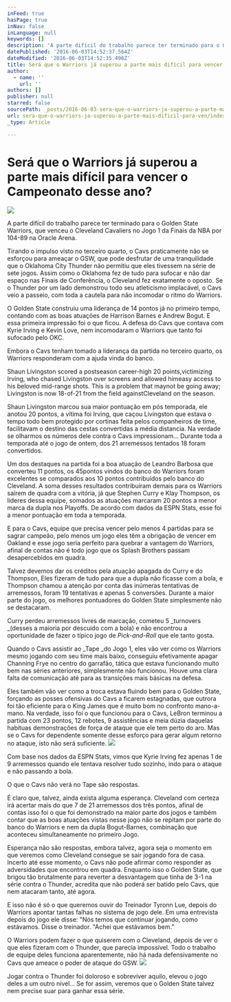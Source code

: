 ```yaml
---
inFeed: true
hasPage: true
inNav: false
inLanguage: null
keywords: []
description: 'A parte difícil do trabalho parece ter terminado para o Golden State Warriors, que venceu o Cleveland Cavaliers no Jogo 1 da Finais da NBA por 104-89 na Oracle Arena.'
datePublished: '2016-06-03T14:52:37.564Z'
dateModified: '2016-06-03T14:52:35.496Z'
title: Será que o Warriors já superou a parte mais difícil para vencer o Campeonato desse ano?
author:
  - name: ''
    url: ''
authors: []
publisher: null
starred: false
sourcePath: _posts/2016-06-03-sera-que-o-warriors-ja-superou-a-parte-mais-dificil-para-ven.md
url: sera-que-o-warriors-ja-superou-a-parte-mais-dificil-para-ven/index.html
_type: Article

---
```

# Será que o Warriors já superou a parte mais difícil para vencer o Campeonato desse ano?
![](https://the-grid-user-content.s3-us-west-2.amazonaws.com/541946ea-aa6f-4e04-aaca-26c04f05cf23.jpg)

A parte difícil do trabalho parece ter terminado para o Golden State Warriors, que venceu o Cleveland Cavaliers no Jogo 1 da Finais da NBA por 104-89 na Oracle Arena.

Tirando o impulso visto no terceiro quarto, o Cavs praticamente não se esforçou para ameaçar o GSW, que pode desfrutar de uma tranquilidade que o Oklahoma City Thunder não permitiu que eles tivessem na série de sete jogos. Assim como o Oklahoma fez de tudo para sufocar e não dar espaço nas Finais de Conferência, o Cleveland fez exatamente o oposto. Se o Thunder por um lado demonstrou todo seu atleticismo implacável, o Cavs veio a passeio, com toda a cautela para não incomodar o ritmo do Warriors.

O Golden State construiu uma liderança de 14 pontos já no primeiro tempo, contando com as boas atuações de Harrison Barnes e Andrew Bogut. E essa primeira impressão foi o que ficou. A defesa do Cavs que contava com Kyrie Irving e Kevin Love, nem incomodaram o Warriors que tanto foi sufocado pelo OKC.

Embora o Cavs tenham tomado a liderança da partida no terceiro quarto, os Warriors responderam com a ajuda vinda do banco.

Shaun Livingston scored a postseason career-high 20 points,victimizing Irving, who chased Livingston over screens and allowed himeasy access to his beloved mid-range shots. This is a problem that maynot be going away; Livingston is now 18-of-21 from the field againstCleveland on the season.

Shaun Livingston marcou sua maior pontuação em pós temporada, ele anotou 20 pontos, a vítima foi Irving, que caçou Livingston que estava o tempo todo bem protegido por cortinas feita pelos companheiros de time, facilitavam o destino das cestas convertidas a média distancia. Na verdade se olharmos os números dele contra o Cavs impressionam... Durante toda a temporada até o jogo de ontem, dos 21 arremessos tentados 18 foram convertidos.

Um dos destaques na partida foi a boa atuação de Leandro Barbosa que converteu 11 pontos, os 45pontos vindos do banco do Warriors foram excelentes se comparados aos 10 pontos contribuídos pelo banco do Cleveland. A soma desses resultados contribuíram demais para os Warriors saírem de quadra com a vitória, já que Stephen Curry e Klay Thompson, os líderes dessa equipe, somados as atuações marcaram 20 pontos a menor marca da dupla nos Playoffs. De acordo com dados da ESPN Stats, esse foi a menor pontuação em toda a temporada.

E para o Cavs, equipe que precisa vencer pelo menos 4 partidas para se sagrar campeão, pelo menos um jogo eles têm a obrigação de vencer em Oakland e esse jogo seria perfeito para quebrar a vantagem do Warriors, afinal de contas não é todo jogo que os Splash Brothers passam desapercebidos em quadra.

Talvez devemos dar os créditos pela atuação apagada do Curry e do Thompson, Eles fizeram de tudo para que a dupla não ficasse com a bola, e Thompson chamou a atenção por conta das inúmeras tentativas de arremessos, foram 19 tentativas e apenas 5 conversões. Durante a maior parte do jogo, os melhores pontuadores do Golden State simplesmente não se destacaram.

Curry perdeu arremessos livres de marcação, cometeu 5 _turnovers _(desses a maioria por descuido com a bola) e não encontrou a oportunidade de fazer o típico jogo de _Pick-and-Roll_ que ele tanto gosta. 

Quando o Cavs assistir ao _Tape _do Jogo 1, eles vão ver como os Warriors mesmo jogando com seu time mais baixo, conseguiu efetivamente apagar Channing Frye no centro do garrafão, tática que estava funcionando muito bem nas séries anteriores, simplesmente não funcionou. Houve uma clara falta de comunicação até para as transições mais básicas na defesa.

Eles também vão ver como a troca estava fluindo bem para o Golden State, forçando as posses ofensivas do Cavs a ficarem estagnadas, que outrora foi tão eficiente para o King James que é muito bom no confronto mano-a-mano. Na verdade, isso foi o que funcionou para o Cavs, LeBron terminou a partida com 23 pontos, 12 rebotes, 9 assistências e meia dúzia daquelas habituas demonstrações de força de ataque que ele tem perto do aro. Mas se o Cavs for dependente somente desse esforço para gerar algum retorno no ataque, isto não será suficiente.
![](https://the-grid-user-content.s3-us-west-2.amazonaws.com/b507e031-eae9-463c-8afd-9842ea15df35.jpg)

Com base nos dados da ESPN Stats, vimos que Kyrie Irving fez apenas 1 de 9 arremessos quando ele tentava resolver tudo sozinho, indo para o ataque e não passando a bola.

O que o Cavs não verá no Tape são respostas.

É claro que, talvez, ainda exista alguma esperança. Cleveland com certeza irá acertar mais do que 7 de 21 arremessos dos três pontos, afinal de contas isso foi o que foi demonstrado na maior parte dos jogos e também contar que as boas atuações vistas nesse jogo não se repitam por parte do banco do Warriors e nem da dupla Bogut-Barnes, combinação que aconteceu simultaneamente no primeiro Jogo.

Esperança não são respostas, embora talvez, agora seja o momento em que veremos como Cleveland consegue se sair jogando fora de casa. Incerto até esse momento, o Cavs não pode afirmar como responder as adversidades que encontrou em quadra. Enquanto isso o Golden State, que brigou tão brutalmente para reverter a desvantagem que tinha de 3-1 na série contra o Thunder, acredita que não poderá ser batido pelo Cavs, que nem atacaram tanto, até agora.

E isso não é só o que queremos ouvir do Treinador Tyronn Lue, depois do Warriors apontar tantas falhas no sistema de jogo dele. Em uma entrevista depois do jogo ele disse: "Nós temos que continuar jogando, como estávamos. Disse o treinador. "Achei que estávamos bem."

O Warriors podem fazer o que quiserem com o Cleveland, depois de ver o que eles fizeram com o Thunder, que parecia impossível. Todo o trabalho de equipe deles funciona aparentemente, não há nada defensivamente no Cavs que ameace o poder de ataque do GSW.
![](https://the-grid-user-content.s3-us-west-2.amazonaws.com/97441026-e783-42e0-b9b2-11a97c6a13db.jpg)

Jogar contra o Thunder foi doloroso e sobreviver aquilo, elevou o jogo deles a um outro nível... Se for assim, veremos que o Golden State talvez nem precise suar para ganhar essa série.